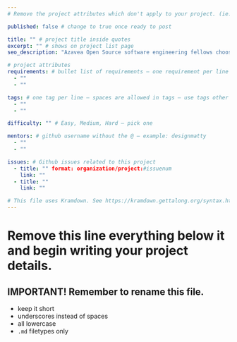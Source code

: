 ```yaml
---
# Remove the project attributes which don't apply to your project. (ie: if no issues, delete the issues section)

published: false # change to true once ready to post

title: "" # project title inside quotes
excerpt: "" # shows on project list page
seo_description: "Azavea Open Source software engineering fellows choose from impactful open source projects as part of the application process." # goes in project meta description

# project attributes
requirements: # bullet list of requirements – one requirement per line – follow below format
  - ""
  - ""

tags: # one tag per line – spaces are allowed in tags – use tags other posts use
  - ""
  - ""

difficulty: "" # Easy, Medium, Hard – pick one

mentors: # github username without the @ – example: designmatty
  - ""
  - ""

issues: # Github issues related to this project
  - title: "" format: organization/project:#issuenum
    link: ""
  - title: ""
    link: ""

# This file uses Kramdown. See https://kramdown.gettalong.org/syntax.html for syntax
---
```


# Remove this line everything below it and begin writing your project details.

## IMPORTANT! Remember to rename this file.
- keep it short
- underscores instead of spaces
- all lowercase
- `.md` filetypes only
